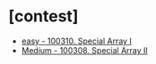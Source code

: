 # [contest]
* [easy - 100310. Special Array I](https://leetcode.com/contest/weekly-contest-398/problems/special-array-i/)
* [Medium - 100308. Special Array II](https://leetcode.com/contest/weekly-contest-398/problems/special-array-ii/)